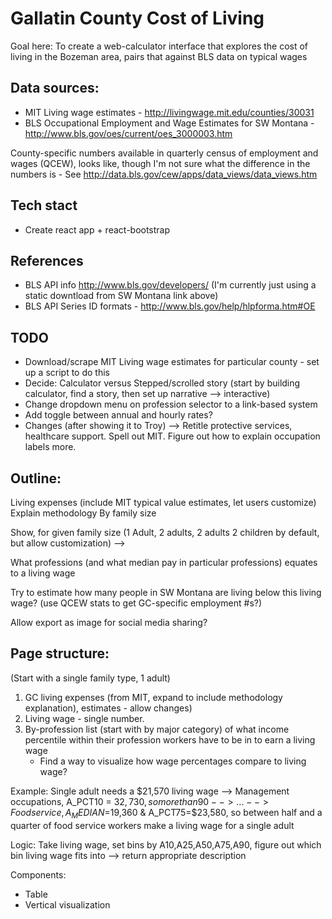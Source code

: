 # Gallatin County Cost of Living

Goal here: To create a web-calculator interface that explores the cost of living in the Bozeman area, pairs that against BLS data on typical wages


## Data sources:
- MIT Living wage estimates - http://livingwage.mit.edu/counties/30031
- BLS Occupational Employment and Wage Estimates for SW Montana - http://www.bls.gov/oes/current/oes_3000003.htm

County-specific numbers available in quarterly census of employment and wages (QCEW), looks like, though I'm not sure what the difference in the numbers is - See http://data.bls.gov/cew/apps/data_views/data_views.htm

## Tech stact
- Create react app + react-bootstrap

## References
- BLS API info http://www.bls.gov/developers/ (I'm currently just using a static downtload from SW Montana link above)
- BLS API Series ID formats - http://www.bls.gov/help/hlpforma.htm#OE

## TODO
- Download/scrape MIT Living wage estimates for particular county - set up a script to do this
- Decide: Calculator versus Stepped/scrolled story (start by building calculator, find a story, then set up narrative --> interactive)
- Change dropdown menu on profession selector to a link-based system
- Add toggle between annual and hourly rates?
- Changes (after showing it to Troy) --> Retitle protective services, healthcare support. Spell out MIT. Figure out how to explain occupation labels more.


## Outline:

Living expenses (include MIT typical value estimates, let users customize)
    Explain methodology
    By family size

Show, for given family size (1 Adult, 2 adults, 2 adults 2 children by default, but allow customization) --> 

What professions (and what median pay in particular professions) equates to a living wage

Try to estimate how many people in SW Montana are living below this living wage? (use QCEW stats to get GC-specific employment #s?)

Allow export as image for social media sharing? 

## Page structure:

(Start with a single family type, 1 adult)
1. GC living expenses (from MIT, expand to include methodology explanation), estimates - allow changes)
2. Living wage - single number.
3. By-profession list (start with by major category) of what income percentile within their profession workers have to be in to earn a living wage
    - Find a way to visualize how wage percentages compare to living wage?

Example:
Single adult needs a $21,570 living wage
--> Management occupations, A_PCT10 = $32,730, so more than 90% of managers make a living wage for a single adult.
--> 
...
--> Food service, A_MEDIAN=$19,360 & A_PCT75=$23,580, so between half and a quarter of food service workers make a living wage for a single adult

Logic: Take living wage, set bins by A10,A25,A50,A75,A90, figure out which bin living wage fits into --> return appropriate description

Components:
- Table
- Vertical visualization